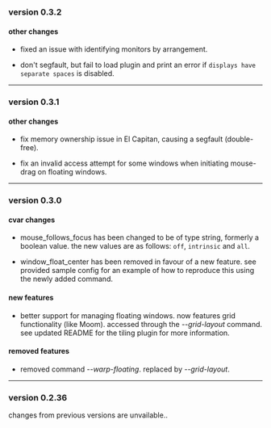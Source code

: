 ### version 0.3.2

#### other changes

- fixed an issue with identifying monitors by arrangement.

- don't segfault, but fail to load plugin and print an error if `displays have separate spaces` is disabled.

----------

### version 0.3.1

#### other changes

- fix memory ownership issue in El Capitan, causing a segfault (double-free).

- fix an invalid access attempt for some windows when initiating mouse-drag on floating windows.

----------

### version 0.3.0

#### cvar changes

- mouse_follows_focus has been changed to be of type string, formerly a boolean value.
  the new values are as follows: `off`, `intrinsic` and `all`.

- window_float_center has been removed in favour of a new feature. see provided sample config
  for an example of how to reproduce this using the newly added command.

#### new features

- better support for managing floating windows. now features grid functionality (like Moom).
  accessed through the *--grid-layout* command. see updated README for the tiling plugin for more information.

#### removed features

- removed command *--warp-floating*. replaced by *--grid-layout*.

----------

### version 0.2.36

changes from previous versions are unvailable..
